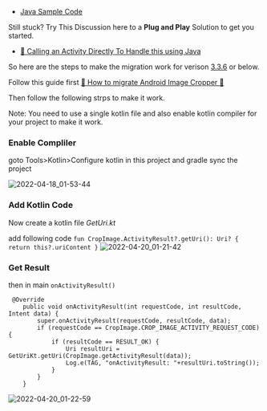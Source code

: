- [Java Sample Code](https://github.com/CanHub/Android-Image-Cropper/tree/main/sample/src/main/java/com/canhub/cropper/sample/SampleCropJava.java)

Still stuck? Try This Discussion here to a **Plug and Play** Solution to get you started.

- [🚨 Calling an Activity Directly To Handle this using Java](https://github.com/CanHub/Android-Image-Cropper/discussions/236)

So here are the steps to make the migration work for verison [3.3.6](https://github.com/CanHub/Android-Image-Cropper/releases/tag/3.3.6) or below.

Follow this guide first [🚨 How to migrate Android Image Cropper 🚨](https://github.com/CanHub/Android-Image-Cropper/wiki/%F0%9F%9A%A8-How-to-migrate-Android-Image-Cropper--%F0%9F%9A%A8)

Then follow the following strps to make it work.

Note: You need to use a single kotlin file and also enable kotlin compiler for your project to make it work.

### **Enable Compliler**

goto Tools>Kotlin>Configure kotlin in this project and gradle sync the project

![2022-04-18_01-53-44](https://user-images.githubusercontent.com/49026890/163731038-63a524c4-8123-4d35-8318-c1c44b8ccb9f.jpg)

### **Add Kotlin Code**

Now create a kotlin file _GetUri.kt_

add following code `fun CropImage.ActivityResult?.getUri(): Uri? { return this?.uriContent }`
![2022-04-20_01-21-42](https://user-images.githubusercontent.com/49026890/164084483-bd66744c-4b92-4d2d-9c04-8f288e53de19.jpg)

### **Get Result**

then in main `onActivityResult()`

```
 @Override
    public void onActivityResult(int requestCode, int resultCode, Intent data) {
        super.onActivityResult(requestCode, resultCode, data);
        if (requestCode == CropImage.CROP_IMAGE_ACTIVITY_REQUEST_CODE) {
            if (resultCode == RESULT_OK) {
                Uri resultUri = GetUriKt.getUri(CropImage.getActivityResult(data));
                Log.e(TAG, "onActivityResult: "+resultUri.toString());
            }
        }
    }
```
![2022-04-20_01-22-59](https://user-images.githubusercontent.com/49026890/164084758-b0d49e72-d198-4575-912d-971e52979d09.jpg)
